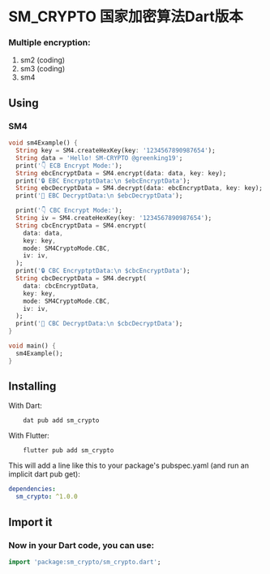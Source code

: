 # SM_CRYPTO 国家加密算法Dart版本
### Multiple encryption: 
1. sm2 (coding)
2. sm3 (coding)
3. sm4

## Using
### SM4
```dart
void sm4Example() {
  String key = SM4.createHexKey(key: '1234567890987654');
  String data = 'Hello! SM-CRYPTO @greenking19';
  print('👇 ECB Encrypt Mode:');
  String ebcEncryptData = SM4.encrypt(data: data, key: key);
  print('🔒 EBC EncryptptData:\n $ebcEncryptData');
  String ebcDecryptData = SM4.decrypt(data: ebcEncryptData, key: key);
  print('🔑 EBC DecryptData:\n $ebcDecryptData');

  print('👇 CBC Encrypt Mode:');
  String iv = SM4.createHexKey(key: '1234567890987654');
  String cbcEncryptData = SM4.encrypt(
    data: data,
    key: key,
    mode: SM4CryptoMode.CBC,
    iv: iv,
  );
  print('🔒 CBC EncryptptData:\n $cbcEncryptData');
  String cbcDecryptData = SM4.decrypt(
    data: cbcEncryptData,
    key: key,
    mode: SM4CryptoMode.CBC,
    iv: iv,
  );
  print('🔑 CBC DecryptData:\n $cbcDecryptData');
}

void main() {
  sm4Example();
}
```
## Installing
With Dart:
```shell
    dat pub add sm_crypto
```
With Flutter:
```shell
    flutter pub add sm_crypto
```
This will add a line like this to your package's pubspec.yaml (and run an implicit dart pub get):
```yaml
dependencies:
  sm_crypto: ^1.0.0
```
## Import it

### Now in your Dart code, you can use:
```dart
import 'package:sm_crypto/sm_crypto.dart';
```


